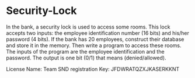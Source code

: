 # Security-Lock
In the bank, a security lock is used to access some rooms. This lock accepts two inputs: the employee identification number (16 bits) and his/her password (4 bits). If the bank has 20 employees, construct their database and store it in the memory. Then write a program to access these rooms. The inputs of the program are the employee identification and the password. The output is one bit (0/1) that means (denied/allowed).

License Name: Team SND
registration Key: JFDWRATQZXJKASERKKNT
